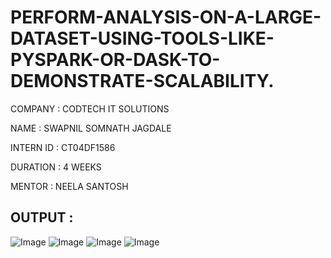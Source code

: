 # PERFORM-ANALYSIS-ON-A-LARGE-DATASET-USING-TOOLS-LIKE-PYSPARK-OR-DASK-TO-DEMONSTRATE-SCALABILITY.

COMPANY : CODTECH IT SOLUTIONS

NAME : SWAPNIL SOMNATH JAGDALE

INTERN ID : CT04DF1586

DURATION : 4 WEEKS

MENTOR : NEELA SANTOSH

## OUTPUT : 



![Image](https://github.com/user-attachments/assets/0143491b-14dd-4c23-86cd-9e5b8367885a)
![Image](https://github.com/user-attachments/assets/20f983b8-c629-495f-ac53-e0c031c32da7)
![Image](https://github.com/user-attachments/assets/9241dab0-733d-4870-8306-0c86be767ac4)
![Image](https://github.com/user-attachments/assets/59a16472-1375-4345-bb34-a8b2e5aa318a)
